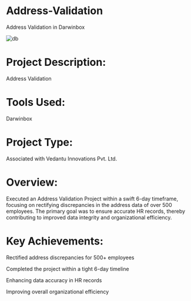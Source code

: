 # Address-Validation
Address Validation in Darwinbox

![db](https://github.com/Khushbooo123/Address-Validation/assets/52238176/04a52750-5e69-4457-9991-29e2a0bd3679)

# Project Description:

Address Validation

# Tools Used:

Darwinbox

# Project Type:

Associated with Vedantu Innovations Pvt. Ltd.

# Overview:

Executed an Address Validation Project within a swift 6-day timeframe, focusing on rectifying discrepancies in the address data of over 500 employees. The primary goal was to ensure accurate HR records, thereby contributing to improved data integrity and organizational efficiency.

# Key Achievements:

Rectified address discrepancies for 500+ employees

Completed the project within a tight 6-day timeline

Enhancing data accuracy in HR records

Improving overall organizational efficiency
